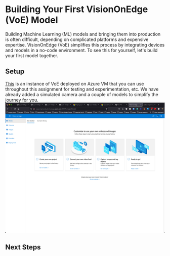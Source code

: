 Building Your First VisionOnEdge (VoE) Model
============================================

Building Machine Learning (ML) models and bringing them into production is often difficult, depending on complicated platforms and expensive expertise. VisionOnEdge (VoE) simplifies this process by integrating devices and models in a no-code environment. To see this for yourself, let's build your first model together.

Setup
-----

[This][sim] is an instance of VoE deployed on Azure VM that you can use throughout this assignment for testing and experimentation, etc. We have already added a simulated camera and a couple of models to simplify the journey for you.
![VoE home](/docs/assets/VoE_1.png)


[sim]:https://nam06.safelinks.protection.outlook.com/?url=http%3A%2F%2Fvoeprompt.westus2.cloudapp.azure.com%3A8181%2Fhome%2FgetStarted&data=04%7C01%7Camira.youssef%40microsoft.com%7Cb7f3d7a365514c1eccdf08da017b7774%7C72f988bf86f141af91ab2d7cd011db47%7C1%7C0%7C637823927036393961%7CUnknown%7CTWFpbGZsb3d8eyJWIjoiMC4wLjAwMDAiLCJQIjoiV2luMzIiLCJBTiI6Ik1haWwiLCJXVCI6Mn0%3D%7C3000&sdata=NKCWM4F7ts71ylmY1BDQsArtwmMEMWJRKDs1Z0%2Bhj30%3D&reserved=0
Next Steps
----------

